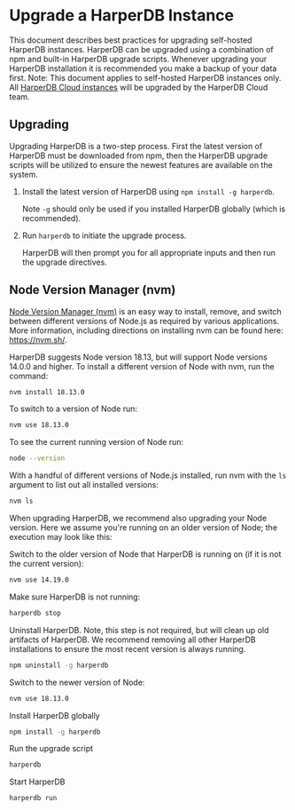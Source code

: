 # Upgrade a HarperDB Instance

This document describes best practices for upgrading self-hosted HarperDB instances. HarperDB can be upgraded using a combination of npm and built-in HarperDB upgrade scripts.  Whenever upgrading your HarperDB installation it is recommended you make a backup of your data first.
Note: This document applies to self-hosted HarperDB instances only. All [HarperDB Cloud instances](../harperdb-cloud/index.md) will be upgraded by the HarperDB Cloud team.

## Upgrading
Upgrading HarperDB is a two-step process. First the latest version of HarperDB must be downloaded from npm, then the HarperDB upgrade scripts will be utilized to ensure the newest features are available on the system.

1) Install the latest version of HarperDB using `npm install -g harperdb`.

   Note `-g` should only be used if you installed HarperDB globally (which is recommended). 
2) Run `harperdb` to initiate the upgrade process.

   HarperDB will then prompt you for all appropriate inputs and then run the upgrade directives.


## Node Version Manager (nvm)

[Node Version Manager (nvm)](http://nvm.sh/) is an easy way to install, remove, and switch between different versions of Node.js as required by various applications. More information, including directions on installing nvm can be found here: https://nvm.sh/.

HarperDB suggests Node version 18.13, but will support Node versions 14.0.0 and higher. To install a different version of Node with nvm, run the command:

```bash
nvm install 18.13.0
```

To switch to a version of Node run:

```bash
nvm use 18.13.0
```

To see the current running version of Node run:

```bash
node --version
```

With a handful of different versions of Node.js installed, run nvm with the `ls` argument to list out all installed versions:

```bash
nvm ls
```

When upgrading HarperDB, we recommend also upgrading your Node version. Here we assume you're running on an older version of Node; the execution may look like this:

Switch to the older version of Node that HarperDB is running on (if it is not the current version):

```bash
nvm use 14.19.0
```

Make sure HarperDB is not running:

```bash
harperdb stop
```

Uninstall HarperDB. Note, this step is not required, but will clean up old artifacts of HarperDB. We recommend removing all other HarperDB installations to ensure the most recent version is always running.

```bash
npm uninstall -g harperdb
```

Switch to the newer version of Node:

```bash
nvm use 18.13.0
```

Install HarperDB globally

```bash
npm install -g harperdb
```

Run the upgrade script

```bash
harperdb
```

Start HarperDB

```bash
harperdb run
```